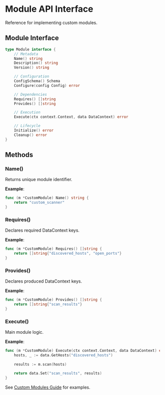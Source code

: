 # Module API Interface

Reference for implementing custom modules.

## Module Interface

```go
type Module interface {
    // Metadata
    Name() string
    Description() string
    Version() string

    // Configuration
    ConfigSchema() Schema
    Configure(config Config) error

    // Dependencies
    Requires() []string
    Provides() []string

    // Execution
    Execute(ctx context.Context, data DataContext) error

    // Lifecycle
    Initialize() error
    Cleanup() error
}
```

## Methods

### Name()
Returns unique module identifier.

**Example**:
```go
func (m *CustomModule) Name() string {
    return "custom_scanner"
}
```

### Requires()
Declares required DataContext keys.

**Example**:
```go
func (m *CustomModule) Requires() []string {
    return []string{"discovered_hosts", "open_ports"}
}
```

### Provides()
Declares produced DataContext keys.

**Example**:
```go
func (m *CustomModule) Provides() []string {
    return []string{"scan_results"}
}
```

### Execute()
Main module logic.

**Example**:
```go
func (m *CustomModule) Execute(ctx context.Context, data DataContext) error {
    hosts, _ := data.GetHosts("discovered_hosts")
    
    results := m.scan(hosts)
    
    return data.Set("scan_results", results)
}
```

See [Custom Modules Guide](/advanced/custom-modules) for examples.
